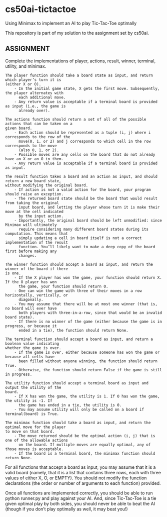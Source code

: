 # cs50ai-tictactoe
Using Minimax to implement an AI to play Tic-Tac-Toe optimally

This repository is part of my solution to the assignment set by cs50ai.

## ASSIGNMENT

Complete the implementations of player, actions, result, winner, terminal, utility, and minimax.

    The player function should take a board state as input, and return which player’s turn it is
    (either X or O).
        - In the initial game state, X gets the first move. Subsequently, the player alternates with
          each additional move.
        - Any return value is acceptable if a terminal board is provided as input (i.e., the game is
          already over).
    
    The actions function should return a set of all of the possible actions that can be taken on a
    given board.
        - Each action should be represented as a tuple (i, j) where i corresponds to the row of the
          move(0, 1, or 2) and j corresponds to which cell in the row corresponds to the move
          (also 0, 1, or 2).
        - Possible moves are any cells on the board that do not already have an X or an O in them.
        - Any return value is acceptable if a terminal board is provided as input.
    
    The result function takes a board and an action as input, and should return a new board state,
    without modifying the original board.
        - If action is not a valid action for the board, your program should raise an exception.
        - The returned board state should be the board that would result from taking the original
          input board, and letting the player whose turn it is make their move at the cell indicated
          by the input action.
        - Importantly, the original board should be left unmodified: since Minimax will ultimately
          require considering many different board states during its computation. This means that
          simply updating a cell in board itself is not a correct implementation of the result
          function. You’ll likely want to make a deep copy of the board first before making any
          changes.
    
    The winner function should accept a board as input, and return the winner of the board if there
    is one.
        - If the X player has won the game, your function should return X. If the O player has won
          the game, your function should return O.
        - One can win the game with three of their moves in a row horizontally, vertically, or
          diagonally.
        - You may assume that there will be at most one winner (that is, no board will ever have
          both players with three-in-a-row, since that would be an invalid board state).
        - If there is no winner of the game (either because the game is in progress, or because it
          ended in a tie), the function should return None.
    
    The terminal function should accept a board as input, and return a boolean value indicating
    whether the game is over.
        - If the game is over, either because someone has won the game or because all cells have
          been filled without anyone winning, the function should return True.
        - Otherwise, the function should return False if the game is still in progress.
   
    The utility function should accept a terminal board as input and output the utility of the
    board.
        - If X has won the game, the utility is 1. If O has won the game, the utility is -1. If
          the game has ended in a tie, the utility is 0.
        - You may assume utility will only be called on a board if terminal(board) is True.
    
    The minimax function should take a board as input, and return the optimal move for the player
    to move on that board.
        - The move returned should be the optimal action (i, j) that is one of the allowable actions
          on the board. If multiple moves are equally optimal, any of those moves is acceptable.
        - If the board is a terminal board, the minimax function should return None.

For all functions that accept a board as input, you may assume that it is a valid board (namely, that it is a list that contains three rows, each with three values of either X, O, or EMPTY). You should not modify the function declarations (the order or number of arguments to each function) provided.

Once all functions are implemented correctly, you should be able to run python runner.py and play against your AI. And, since Tic-Tac-Toe is a tie given optimal play by both sides, you should never be able to beat the AI (though if you don’t play optimally as well, it may beat you!)
